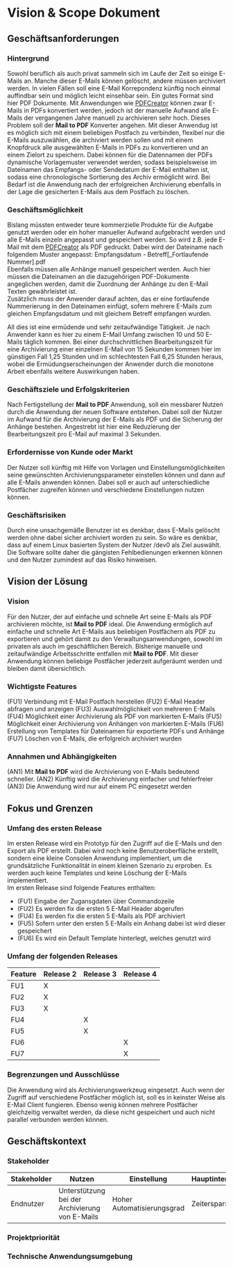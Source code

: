 # Vision & Scope Dokument

## Geschäftsanforderungen

### Hintergrund

Sowohl beruflich als auch privat sammeln sich im Laufe der Zeit so einige E-Mails an. Manche dieser E-Mails können 
gelöscht, andere müssen archiviert werden. In vielen Fällen soll eine E-Mail Korrepondenz künftig noch einmal auffindbar
sein und möglich leicht einsehbar sein. Ein gutes Format sind hier PDF Dokumente. Mit Anwendungen wie [PDFCreator](https://www.pdfforge.org/de/pdfcreator)
können zwar E-Mails in PDFs konvertiert werden, jedoch ist der manuelle Aufwand alle E-Mails der vergangenen Jahre
manuell zu archivieren sehr hoch. Dieses Problem soll der **Mail to PDF** Konverter angehen. Mit dieser Anwendug ist es 
möglich sich mit einem beliebigen Postfach zu verbinden, flexibel nur die E-Mails auszuwählen, die archiviert werden 
sollen und mit einem Knopfdruck alle ausgewählten E-Mails in PDFs zu konvertieren und an einem Zielort zu speichern.
Dabei können für die Datennamen der PDFs dynamische Vorlagemuster verwendet werden, sodass beispielsweise im Dateinamen
das Empfangs- oder Sendedatum der E-Mail enthalten ist, sodass eine chronologische Sortierung des Archiv ermöglicht 
wird. Bei Bedarf ist die Anwendung nach der erfolgreichen Archivierung ebenfalls in der Lage die gesicherten E-Mails
aus dem Postfach zu löschen.

### Geschäftsmöglichkeit

Bislang müssten entweder teure kommerzielle Produkte für die Aufgabe genutzt werden oder ein hoher manueller Aufwand
aufgebracht werden und alle E-Mails einzeln angepasst und gespeichert werden. So wird z.B. jede E-Mail mit dem
[PDFCreator](https://www.pdfforge.org/de/pdfcreator) als PDF gedruckt. Dabei wird der Dateiname nach folgendem Muster
angepasst: Empfangsdatum - Betreff[_Fortlaufende Nummer].pdf<br />
Ebenfalls müssen alle Anhänge manuell gespeichert werden. Auch hier müssen die Dateinamen an die dazugehörigen 
PDF-Dokumente angeglichen werden, damit die Zuordnung der Anhänge zu den E-Mail Texten gewährleistet ist.<br />
Zusätzlich muss der Anwender darauf achten, das er eine fortlaufende Nummerierung in den Dateinamen einfügt, sofern
mehrere E-Mails zum gleichen Empfangsdatum und mit gleichem Betreff empfangen wurden.

All dies ist eine ermüdende und sehr zeitaufwändige Tätigkeit. Je nach Anwender kann es hier zu einem E-Mail Umfang 
zwischen 10 und 50 E-Mails täglich kommen. Bei einer durchschnittlichen Bearbeitungszeit für eine Archivierung einer 
einzelnen E-Mail von 15 Sekunden kommen hier im günstigen Fall 1,25 Stunden und im schlechtesten Fall 6,25 Stunden
heraus, wobei die Ermüdungserscheinungen der Anwender durch die monotone Arbeit ebenfalls weitere Auswirkungen haben.  

### Geschäftsziele und Erfolgskriterien

Nach Fertigstellung der **Mail to PDF** Anwendung, soll ein messbarer Nutzen durch die Anwendung der neuen Software 
entstehen. Dabei soll der Nutzer im Aufwand für die Archivierung der E-Mails als PDF und die Sicherung der Anhänge
bestehen. Angestrebt ist hier eine Reduzierung der Bearbeitungszeit pro E-Mail auf maximal 3 Sekunden.  

### Erfordernisse von Kunde oder Markt

Der Nutzer soll künftig mit Hilfe von Vorlagen und Einstellungsmöglichkeiten seine gewünschten Archivierungsparameter 
einstellen können und dann auf alle E-Mails anwenden können. Dabei soll er auch auf unterschiedliche Postfächer
zugreifen können und verschiedene Einstellungen nutzen können. 

### Geschäftsrisiken

Durch eine unsachgemäße Benutzer ist es denkbar, dass E-Mails gelöscht werden ohne dabei sicher archiviert worden zu 
sein. So wäre es denkbar, dass auf einem Linux basierten System der Nutzer /dev0 als Ziel auswählt. Die Software
sollte daher die gängisten Fehlbedienungen erkennen können und den Nutzer zumindest auf das Risiko hinweisen.

## Vision der Lösung

### Vision

Für den Nutzer, der auf einfache und schnelle Art seine E-Mails als PDF archivieren möchte, ist **Mail to PDF** ideal.
Die Anwendung ermöglich auf einfache und schnelle Art E-Mails aus beliebigen Postfächern als PDF zu exportieren und
gehört damit zu den Verwaltungsanwendungen, sowohl im privaten als auch im geschäftlichen Bereich. Bisherige manuelle
und zeitaufwändige Arbeitsschritte entfallen mit **Mail to PDF**. Mit dieser Anwendung können beliebige Postfächer
jederzeit aufgeräumt werden und bleiben damit übersichtlich.

### Wichtigste Features

(FU1) Verbindung mit E-Mail Postfach herstellen
(FU2) E-Mail Header abfragen und anzeigen
(FU3) Auswahlmöglichkeit von mehreren E-Mails
(FU4) Möglichkeit einer Archivierung als PDF von markierten E-Mails
(FU5) Möglichkeit einer Archivierung von Anhängen von markierten E-Mails
(FU6) Erstellung von Templates für Dateinamen für exportierte PDFs und Anhänge
(FU7) Löschen von E-Mails, die erfolgreich archiviert wurden

### Annahmen und Abhängigkeiten

(AN1) Mit **Mail to PDF** wird die Archivierung von E-Mails bedeutend schneller.
(AN2) Künftig wird die Archivierung einfacher und fehlerfreier
(AN3) Die Anwendung wird nur auf einem PC eingesetzt werden

## Fokus und Grenzen

### Umfang des ersten Release

Im ersten Release wird ein Prototyp für den Zugriff auf die E-Mails und den Export als PDF erstellt. Dabei wird noch 
keine Benutzeroberfläche erstellt, sondern eine kleine Consolen Anwendung implementiert, um die grundsätzliche
Funktionalität in einem kleinen Szenario zu erproben. Es werden auch keine Templates und keine Löschung der E-Mails
implementiert.<br />
Im ersten Release sind folgende Features enthalten:

* (FU1) Eingabe der Zugansgdaten über Commandozeile
* (FU2) Es werden fix die ersten 5 E-Mail Header abgerufen
* (FU4) Es werden fix die ersten 5 E-Mails als PDF archiviert
* (FU5) Sofern unter den ersten 5 E-Mails ein Anhang dabei ist wird dieser gespeichert
* (FU6) Es wird ein Default Template hinterlegt, welches genutzt wird

### Umfang der folgenden Releases

Feature | Release 2 | Release 3 | Release 4 
--------|-----------|-----------|----------
FU1     | X         |           |           
FU2     | X         |           |           
FU3     | X         |           |           
FU4     |           | X         |           
FU5     |           | X         |           
FU6     |           |           | X         
FU7     |           |           | X         

### Begrenzungen und Ausschlüsse

Die Anwendung wird als Archivierungswerkzeug eingesetzt. Auch wenn der Zugriff auf verschiedene Postfächer möglich ist,
soll es in keinster Weise als E-Mail Client fungieren. Ebenso wenig können mehrere Postfächer gleichzeitig verwaltet
werden, da diese nicht gespeichert und auch nicht parallel verbunden werden können.

## Geschäftskontext

### Stakeholder

Stakeholder | Nutzen                                         | Einstellung                | Hauptinteresse | Randbedingungen
------------|------------------------------------------------|----------------------------|----------------|----------------
Endnutzer   | Unterstützung bei der Archivierung von E-Mails | Hoher Automatisierungsgrad | Zeitersparnis  | Einfache Bedienung


### Projektpriorität

### Technische Anwendungsumgebung
